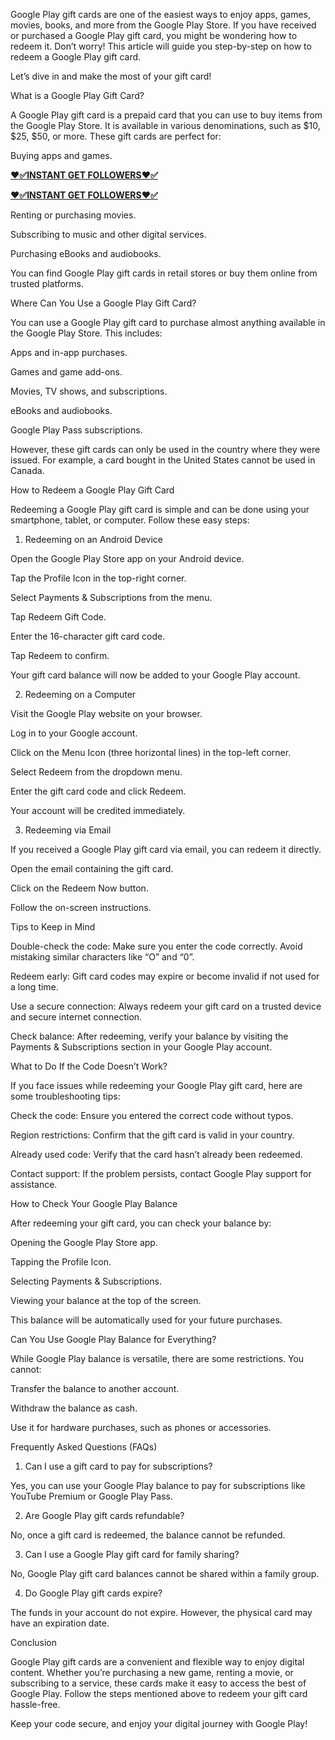 Google Play gift cards are one of the easiest ways to enjoy apps, games, movies, books, and more from the Google Play Store. If you have received or purchased a Google Play gift card, you might be wondering how to redeem it. Don’t worry! This article will guide you step-by-step on how to redeem a Google Play gift card.

Let’s dive in and make the most of your gift card!

What is a Google Play Gift Card?

A Google Play gift card is a prepaid card that you can use to buy items from the Google Play Store. It is available in various denominations, such as $10, $25, $50, or more. These gift cards are perfect for:

Buying apps and games.


**[❤️✅INSTANT GET FOLLOWERS❤️✅](https://mdshamiul.com/Google%20Play%20Gift%20Card/)**


**[❤️✅INSTANT GET FOLLOWERS❤️✅](https://mdshamiul.com/Google%20Play%20Gift%20Card/)**


Renting or purchasing movies.

Subscribing to music and other digital services.

Purchasing eBooks and audiobooks.

You can find Google Play gift cards in retail stores or buy them online from trusted platforms.

Where Can You Use a Google Play Gift Card?

You can use a Google Play gift card to purchase almost anything available in the Google Play Store. This includes:

Apps and in-app purchases.

Games and game add-ons.

Movies, TV shows, and subscriptions.

eBooks and audiobooks.

Google Play Pass subscriptions.

However, these gift cards can only be used in the country where they were issued. For example, a card bought in the United States cannot be used in Canada.

How to Redeem a Google Play Gift Card

Redeeming a Google Play gift card is simple and can be done using your smartphone, tablet, or computer. Follow these easy steps:

1. Redeeming on an Android Device

Open the Google Play Store app on your Android device.

Tap the Profile Icon in the top-right corner.

Select Payments & Subscriptions from the menu.

Tap Redeem Gift Code.

Enter the 16-character gift card code.

Tap Redeem to confirm.

Your gift card balance will now be added to your Google Play account.

2. Redeeming on a Computer

Visit the Google Play website on your browser.

Log in to your Google account.

Click on the Menu Icon (three horizontal lines) in the top-left corner.

Select Redeem from the dropdown menu.

Enter the gift card code and click Redeem.

Your account will be credited immediately.

3. Redeeming via Email

If you received a Google Play gift card via email, you can redeem it directly.

Open the email containing the gift card.

Click on the Redeem Now button.

Follow the on-screen instructions.

Tips to Keep in Mind

Double-check the code: Make sure you enter the code correctly. Avoid mistaking similar characters like “O” and “0”.

Redeem early: Gift card codes may expire or become invalid if not used for a long time.

Use a secure connection: Always redeem your gift card on a trusted device and secure internet connection.

Check balance: After redeeming, verify your balance by visiting the Payments & Subscriptions section in your Google Play account.

What to Do If the Code Doesn’t Work?

If you face issues while redeeming your Google Play gift card, here are some troubleshooting tips:

Check the code: Ensure you entered the correct code without typos.

Region restrictions: Confirm that the gift card is valid in your country.

Already used code: Verify that the card hasn’t already been redeemed.

Contact support: If the problem persists, contact Google Play support for assistance.

How to Check Your Google Play Balance

After redeeming your gift card, you can check your balance by:

Opening the Google Play Store app.

Tapping the Profile Icon.

Selecting Payments & Subscriptions.

Viewing your balance at the top of the screen.

This balance will be automatically used for your future purchases.

Can You Use Google Play Balance for Everything?

While Google Play balance is versatile, there are some restrictions. You cannot:

Transfer the balance to another account.

Withdraw the balance as cash.

Use it for hardware purchases, such as phones or accessories.

Frequently Asked Questions (FAQs)

1. Can I use a gift card to pay for subscriptions?

Yes, you can use your Google Play balance to pay for subscriptions like YouTube Premium or Google Play Pass.

2. Are Google Play gift cards refundable?

No, once a gift card is redeemed, the balance cannot be refunded.

3. Can I use a Google Play gift card for family sharing?

No, Google Play gift card balances cannot be shared within a family group.

4. Do Google Play gift cards expire?

The funds in your account do not expire. However, the physical card may have an expiration date.

Conclusion

Google Play gift cards are a convenient and flexible way to enjoy digital content. Whether you’re purchasing a new game, renting a movie, or subscribing to a service, these cards make it easy to access the best of Google Play. Follow the steps mentioned above to redeem your gift card hassle-free.

Keep your code secure, and enjoy your digital journey with Google Play!
